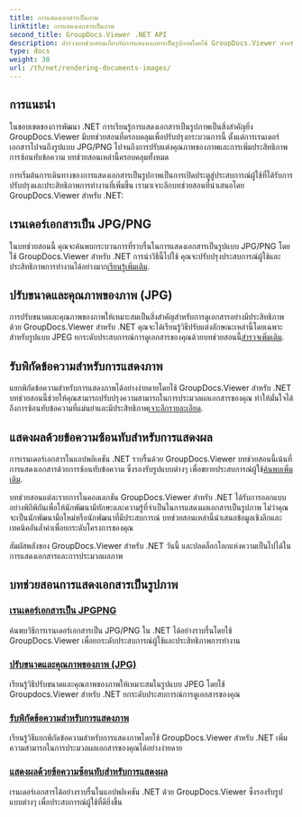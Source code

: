 ```yaml
---
title: การแสดงเอกสารเป็นภาพ
linktitle: การแสดงเอกสารเป็นภาพ
second_title: GroupDocs.Viewer .NET API
description: สำรวจบทช่วยสอนเกี่ยวกับการแสดงเอกสารเป็นรูปภาพโดยใช้ GroupDocs.Viewer สำหรับ .NET ปรับคุณภาพของภาพให้เหมาะสม แยกพิกัดข้อความ และปรับปรุงประสบการณ์ผู้ใช้
type: docs
weight: 30
url: /th/net/rendering-documents-images/
---
```

## การแนะนำ

ในขอบเขตของการพัฒนา .NET การเรียนรู้การแสดงเอกสารเป็นรูปภาพเป็นสิ่งสำคัญยิ่ง GroupDocs.Viewer มีบทช่วยสอนที่ครอบคลุมเพื่อปรับปรุงกระบวนการนี้ ตั้งแต่การเรนเดอร์เอกสารไปจนถึงรูปแบบ JPG/PNG ไปจนถึงการปรับแต่งคุณภาพของภาพและการเพิ่มประสิทธิภาพการซ้อนทับข้อความ บทช่วยสอนเหล่านี้ครอบคลุมทั้งหมด

การเริ่มต้นการเดินทางของการแสดงเอกสารเป็นรูปภาพเป็นการเปิดประตูสู่ประสบการณ์ผู้ใช้ที่ได้รับการปรับปรุงและประสิทธิภาพการทำงานที่เพิ่มขึ้น เรามาเจาะลึกบทช่วยสอนที่นำเสนอโดย GroupDocs.Viewer สำหรับ .NET:

## เรนเดอร์เอกสารเป็น JPG/PNG
 ในบทช่วยสอนนี้ คุณจะค้นพบกระบวนการที่ราบรื่นในการแสดงเอกสารเป็นรูปแบบ JPG/PNG โดยใช้ GroupDocs.Viewer สำหรับ .NET การนำวิธีนี้ไปใช้ คุณจะปรับปรุงประสบการณ์ผู้ใช้และประสิทธิภาพการทำงานได้อย่างมาก[เรียนรู้เพิ่มเติม](./render-jpg-png/).

## ปรับขนาดและคุณภาพของภาพ (JPG)
 การปรับขนาดและคุณภาพของภาพให้เหมาะสมเป็นสิ่งสำคัญสำหรับการดูเอกสารอย่างมีประสิทธิภาพ ด้วย GroupDocs.Viewer สำหรับ .NET คุณจะได้เรียนรู้วิธีปรับแต่งลักษณะเหล่านี้โดยเฉพาะสำหรับรูปแบบ JPEG ยกระดับประสบการณ์การดูเอกสารของคุณด้วยบทช่วยสอนนี้[สำรวจเพิ่มเติม](./adjust-image-size-and-quality-jpg/).

## รับพิกัดข้อความสำหรับการแสดงภาพ
แยกพิกัดข้อความสำหรับการแสดงภาพได้อย่างง่ายดายโดยใช้ GroupDocs.Viewer สำหรับ .NET บทช่วยสอนนี้ช่วยให้คุณสามารถปรับปรุงความสามารถในการประมวลผลเอกสารของคุณ ทำให้มั่นใจได้ถึงการซ้อนทับข้อความที่แม่นยำและมีประสิทธิภาพ[เจาะลึกรายละเอียด](./get-text-coordinates-image/).

## แสดงผลด้วยข้อความซ้อนทับสำหรับการแสดงผล
 การเรนเดอร์เอกสารในแอปพลิเคชัน .NET ราบรื่นด้วย GroupDocs.Viewer บทช่วยสอนนี้เน้นที่การแสดงเอกสารด้วยการซ้อนทับข้อความ ซึ่งรองรับรูปแบบต่างๆ เพื่อขยายประสบการณ์ผู้ใช้[ค้นพบเพิ่มเติม](./render-with-text-overlay/).

บทช่วยสอนแต่ละรายการในคอลเลกชัน GroupDocs.Viewer สำหรับ .NET ได้รับการออกแบบอย่างพิถีพิถันเพื่อให้นักพัฒนามีทักษะและความรู้ที่จำเป็นในการแสดงผลเอกสารเป็นรูปภาพ ไม่ว่าคุณจะเป็นนักพัฒนามือใหม่หรือนักพัฒนาที่มีประสบการณ์ บทช่วยสอนเหล่านี้นำเสนอข้อมูลเชิงลึกและเทคนิคอันล้ำค่าเพื่อยกระดับโครงการของคุณ

สัมผัสพลังของ GroupDocs.Viewer สำหรับ .NET วันนี้ และปลดล็อกโลกแห่งความเป็นไปได้ในการแสดงเอกสารและการประมวลผลภาพ

## บทช่วยสอนการแสดงเอกสารเป็นรูปภาพ
### [เรนเดอร์เอกสารเป็น JPGPNG](./render-jpg-png/)
ค้นพบวิธีการเรนเดอร์เอกสารเป็น JPG/PNG ใน .NET ได้อย่างราบรื่นโดยใช้ GroupDocs.Viewer เพื่อยกระดับประสบการณ์ผู้ใช้และประสิทธิภาพการทำงาน
### [ปรับขนาดและคุณภาพของภาพ (JPG)](./adjust-image-size-and-quality-jpg/)
เรียนรู้วิธีปรับขนาดและคุณภาพของภาพให้เหมาะสมในรูปแบบ JPEG โดยใช้ Groupdocs.Viewer สำหรับ .NET ยกระดับประสบการณ์การดูเอกสารของคุณ
### [รับพิกัดข้อความสำหรับการแสดงภาพ](./get-text-coordinates-image/)
เรียนรู้วิธีแยกพิกัดข้อความสำหรับการแสดงภาพโดยใช้ GroupDocs.Viewer สำหรับ .NET เพิ่มความสามารถในการประมวลผลเอกสารของคุณได้อย่างง่ายดาย
### [แสดงผลด้วยข้อความซ้อนทับสำหรับการแสดงผล](./render-with-text-overlay/)
เรนเดอร์เอกสารได้อย่างราบรื่นในแอปพลิเคชัน .NET ด้วย GroupDocs.Viewer ซึ่งรองรับรูปแบบต่างๆ เพื่อประสบการณ์ผู้ใช้ที่ดียิ่งขึ้น